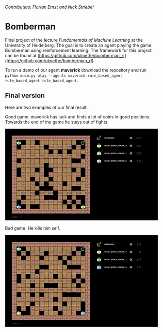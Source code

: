 *Contributers: Florian Ernst and Nick Striebel*


# Bomberman
Final project of the lecture *Fundamentals of Machine Learning* at the University of Heidelberg. The goal is to create an agent playing the game Bomberman using reinforcement learning. The framework for this project can be found at [https://github.com/ukoethe/bomberman_rl](https://github.com/ukoethe/bomberman_rl).

To run a demo of our agent **maverick** download the repository and run ``python main.py play --agents maverick rule_based_agent rule_based_agent rule_based_agent``.

## Final version
Here are two examples of our final result:

Good game: maverick has luck and finds a lot of coins in good positions. Towards the end of the game he stays out of fights.

![good_game](https://github.com/nickstr15/bomberman/blob/master/gifs/maverick_good_luck.gif)


Bad game: He kills him self.

![bad_game](https://github.com/nickstr15/bomberman/blob/master/gifs/maverick_bad.gif)




